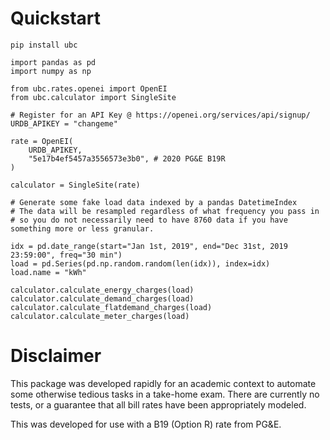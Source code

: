 # Quickstart

```
pip install ubc
```

```
import pandas as pd
import numpy as np

from ubc.rates.openei import OpenEI
from ubc.calculator import SingleSite

# Register for an API Key @ https://openei.org/services/api/signup/
URDB_APIKEY = "changeme"

rate = OpenEI(
    URDB_APIKEY,
    "5e17b4ef5457a3556573e3b0", # 2020 PG&E B19R
)

calculator = SingleSite(rate)

# Generate some fake load data indexed by a pandas DatetimeIndex
# The data will be resampled regardless of what frequency you pass in
# so you do not necessarily need to have 8760 data if you have something more or less granular.

idx = pd.date_range(start="Jan 1st, 2019", end="Dec 31st, 2019 23:59:00", freq="30 min")
load = pd.Series(pd.np.random.random(len(idx)), index=idx)
load.name = "kWh"

calculator.calculate_energy_charges(load)
calculator.calculate_demand_charges(load)
calculator.calculate_flatdemand_charges(load)
calculator.calculate_meter_charges(load)
```

# Disclaimer

This package was developed rapidly for an academic context to automate some otherwise tedious tasks in a take-home exam.
There are currently no tests, or a guarantee that all bill rates have been appropriately modeled.

This was developed for use with a B19 (Option R) rate from PG&E.
